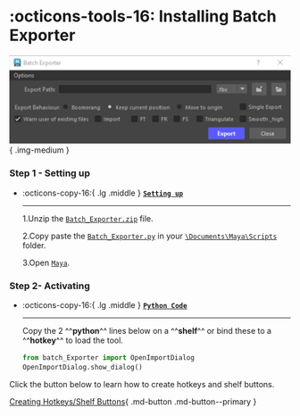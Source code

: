 # :octicons-tools-16: Installing Batch Exporter 

![Baking Manager](images/Batch_Exporter_Window.jpg){ .img-medium } 

### Step 1 - Setting up
<div class="grid cards" markdown>

-   :octicons-copy-16:{ .lg .middle } __[`Setting up`](#)__

    ---

    1.Unzip the [`Batch_Exporter.zip`](#) file.
    
    2.Copy paste the [`Batch_Exporter.py`](#) in your [`\Documents\Maya\Scripts`](#) folder.
    
    3.Open [`Maya`](#). 

    <!-- [:octicons-arrow-right-24: Getting started](#) -->
    


</div>



### Step 2- Activating

<div class="grid cards" markdown>

-   :octicons-copy-16:{ .lg .middle } __[`Python Code`](#)__

    ---

    Copy the 2 ^^**python**^^  lines below on a ^^**shelf**^^  or bind these to a ^^**hotkey**^^  to load the tool.

    ``` py linenums="1"
    from batch_Exporter import OpenImportDialog
    OpenImportDialog.show_dialog()
    ```


</div>


Click the button below to learn how to create hotkeys and shelf buttons.

[Creating Hotkeys/Shelf Buttons](../Create%20Hotkeys%20Shelf%20Buttons/index.md){ .md-button .md-button--primary }

